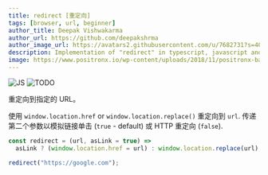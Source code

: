```yaml
---
title: redirect [重定向]
tags: [browser, url, beginner]
author_title: Deepak Vishwakarma
author_url: https://github.com/deepakshrma
author_image_url: https://avatars2.githubusercontent.com/u/7682731?s=400
description: Implementation of "redirect" in typescript, javascript and deno.
image: https://www.positronx.io/wp-content/uploads/2018/11/positronx-banner-1152-1.jpg
---
```


![JS](https://img.shields.io/badge/supports-javascript-yellow.svg?style=flat-square)
![TODO](https://img.shields.io/badge///TODO-blue.svg?style=flat-square)

重定向到指定的 URL。

使用 `window.location.href` or `window.location.replace()` 重定向到 `url`.
传递第二个参数以模拟链接单击 (`true` - default) 或 HTTP 重定向 (`false`).

```js
const redirect = (url, asLink = true) =>
  asLink ? (window.location.href = url) : window.location.replace(url);
```

```js
redirect("https://google.com");
```
